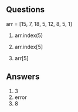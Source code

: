## Questions

arr = [15, 7, 18, 5, 12, 8, 5, 1]

1. arr.index(5)

2. arr.index[5]

3. arr[5]

## Answers

1. 3
2. error
3. 8
